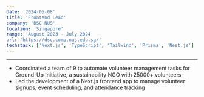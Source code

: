 ```yaml
---
date: '2024-05-08'
title: 'Frontend Lead'
company: 'DSC NUS'
location: 'Singapore'
range: 'August 2023 - July 2024'
url: 'https://dsc.comp.nus.edu.sg/'
techstack: ['Next.js', 'TypeScript', 'Tailwind', 'Prisma', 'Nest.js']
---
```


---

- Coordinated a team of 9 to automate volunteer management tasks for Ground-Up Initiative, a sustainability NGO with 25000+ volunteers
- Led the development of a Next.js frontend app to manage volunteer signups, event scheduling, and attendance tracking
